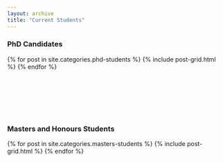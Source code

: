 ```yaml
---
layout: archive
title: "Current Students"
---
```

### PhD Candidates

<div class="tiles">
{% for post in site.categories.phd-students %}
	{% include post-grid.html %}
{% endfor %}
</div><!-- /.tiles -->
<br>
<br>
<br>
<br>
<br>
<br>

### Masters and Honours Students

<div class="tiles">
{% for post in site.categories.masters-students %}
	{% include post-grid.html %}
{% endfor %}
</div><!-- /.tiles -->
